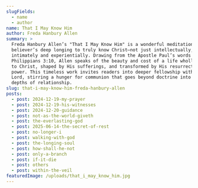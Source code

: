 ```yaml
---
slugFields:
  - name
  - author
name: That I May Know Him
author: Freda Hanbury Allen
summary: >
  Freda Hanbury Allen’s "That I May Know Him" is a wonderful meditation on the
  believer’s deep longing to truly know Christ—not just intellectually, but
  intimately and experientially. Drawing from the Apostle Paul’s words in
  Philippians 3:10, Allen speaks of the beauty and cost of a life wholly devoted
  to Christ, shaped by His sufferings, and transformed by His resurrection
  power. This timeless work invites readers into deeper fellowship with the
  Lord, stirring a hunger for communion that goes beyond doctrine into the
  depths of relationship.
slug: that-i-may-know-him-freda-hanbury-allen
posts:
  - post: 2024-12-19-my-prayer
  - post: 2024-12-19-his-witnesses
  - post: 2024-12-20-guidance
  - post: not-as-the-world-giveth
  - post: the-everlasting-god
  - post: 2025-06-14-the-secret-of-rest
  - post: no-longer-i
  - post: walking-with-god
  - post: the-longing-soul
  - post: how-shall-he-not
  - post: only-a-branch
  - post: if-it-die
  - post: others
  - post: within-the-veil
featuredImage: /uploads/that_i_may_know_him.jpg
---
```

